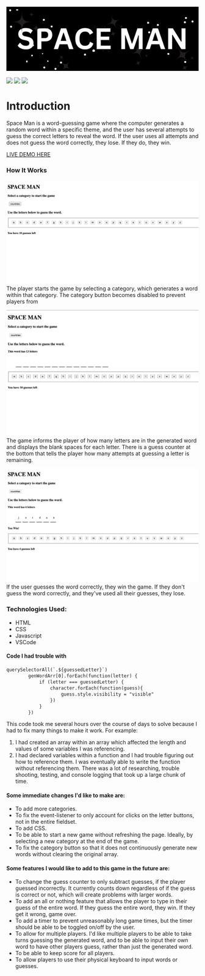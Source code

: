 ![](/photos/SPACE%20MAN.png)

![](https://img.shields.io/badge/Made%20with-JavaScript-1f425f.svg)
![](https://img.shields.io/badge/GitHub-100000?style=for-the-badge&logo=github&logoColor=white)
![](https://img.shields.io/badge/HTML5-E34F26?style=for-the-badge&logo=html5&logoColor=white)

# Introduction
Space Man is a word-guessing game where the computer generates a random word within a specific theme, and the user has several attempts to guess the correct letters to reveal the word. If the user uses all attempts and does not guess the word correctly, they lose. If they do, they win.

[LIVE DEMO HERE](https://mod26-k.github.io/spaceMan/)

### How It Works
![](/photos/gamepage.png)
The player starts the game by selecting a category, which generates a word within that category. The category button becomes disabled to prevent players from 

![](/photos/wordgenerated.png)
The game informs the player of how many letters are in the generated word and displays the blank spaces for each letter. There is a guess counter at the bottom that tells the player how many attempts at guessing a letter is remaining.

![](/photos/youwin.png)
If the user guesses the word correctly, they win the game. If they don't guess the word correctly, and they've used all their guesses, they lose.

### Technologies Used:
- HTML
- CSS
- Javascript
- VSCode

#### Code I had trouble with
```
querySelectorAll(`.${guessedLetter}`)
        genWordArr[0].forEach(function(letter) {
            if (letter === guessedLetter) {
                character.forEach(function(guess){
                    guess.style.visibility = "visible"
                })
            }
        })
```
This code took me several hours over the course of days to solve because I had to fix many things to make it work. For example:
1. I had created an array within an array which affected the length and values of some variables I was referencing.
2. I had declared variables within a function and I had trouble figuring out how to reference them. I was eventually able to write the function without referencing them.
There was a lot of researching, trouble shooting, testing, and console logging that took up a large chunk of time.

#### Some immediate changes I'd like to make are:
- To add more categories.
- To fix the event-listener to only account for clicks on the letter buttons, not in the entire fieldset.
- To add CSS.
- To be able to start a new game without refreshing the page. Ideally, by selecting a new category at the end of the game.
- To fix the category button so that it does not continuously generate new words without clearing the original array.

#### Some features I would like to add to this game in the future are: 
- To change the guess counter to only subtract guesses, if the player guessed incorrectly. It currently counts down regardless of if the guess is correct or not, which will create problems with larger words.
- To add an all or nothing feature that allows the player to type in their guess of the entire word. If they guess the entire word, they win. If they get it wrong, game over.
- To add a timer to prevent unreasonably long game times, but the timer should be able to be toggled on/off by the user.
- To allow for multiple players. I'd like multiple players to be able to take turns guessing the generated word, and to be able to input their own word to have other players guess, rather than just the generated word.
- To be able to keep score for all players.
- To allow players to use their physical keyboard to input words or guesses.